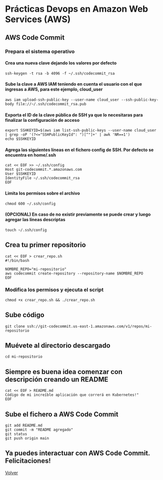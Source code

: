 # Prácticas Devops en Amazon Web Services (AWS)
## AWS Code Commit

### Prepara el sistema operativo
#### Crea una nueva clave dejando los valores por defecto
```shell
ssh-keygen -t rsa -b 4096 -f ~/.ssh/codecommit_rsa
```

#### Sube la clave a AWS IAM teniendo en cuenta el usuario con el que ingresas a AWS, para este ejemplo, cloud_user
```shell
aws iam upload-ssh-public-key --user-name cloud_user --ssh-public-key-body file://~/.ssh/codecommit_rsa.pub
```

#### Exporta el ID de la clave pública de SSH ya que lo necesitaras para finalizar la configuración de acceso
```shell
export SSHKEYID=$(aws iam list-ssh-public-keys --user-name cloud_user | grep -oP '(?<="SSHPublicKeyId": ")[^"]+' | awk 'NR==1')
echo $SSHKEYID
```

#### Agrega las siguientes líneas en el fichero config de SSH. Por defecto se encuentra en home/.ssh
```shell
cat << EOF >> ~/.ssh/config
Host git-codecommit.*.amazonaws.com
User $SSHKEYID
IdentityFile ~/.ssh/codecommit_rsa
EOF
```

#### Limita los permisos sobre el archivo
```shell
chmod 600 ~/.ssh/config
```

#### (OPCIONAL) En caso de no existir previamente se puede crear y luego agregar las líneas descriptas
```shell
touch ~/.ssh/config
```
## Crea tu primer repositorio
```shell
cat << EOF > crear_repo.sh
#!/bin/bash

NOMBRE_REPO="mi-repositorio"
aws codecommit create-repository --repository-name $NOMBRE_REPO
EOF
```

### Modifica los permisos y ejecuta el script
```shell
chmod +x crear_repo.sh && ./crear_repo.sh
```

## Sube código
```shell
git clone ssh://git-codecommit.us-east-1.amazonaws.com/v1/repos/mi-repositorio
```

## Muévete al directorio descargado
```shell
cd mi-repositorio
```

## Siempre es buena idea comenzar con descripción creando un README
```shell
cat << EOF > README.md
Código de mi increíble aplicación que correrá en Kubernetes!"
EOF
```

## Sube el fichero a AWS Code Commit
```shell
git add README.md
git commit -m "README agregado"
git status
git push origin main

```
## Ya puedes interactuar con AWS Code Commit. Felicitaciones!

[Volver](indice.md)